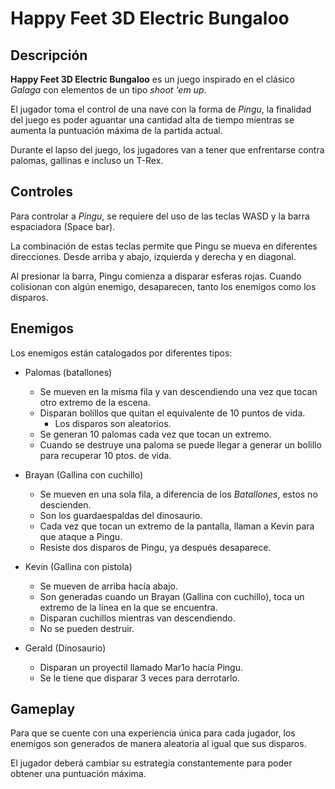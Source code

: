 # Happy Feet 3D Electric Bungaloo

## Descripción
__Happy Feet 3D Electric Bungaloo__ es un juego inspirado en el clásico _Galaga_ con elementos de un tipo _shoot 'em up_.

El jugador toma el control de una nave con la forma de _Pingu_, la finalidad del juego es poder aguantar una cantidad alta de tiempo mientras se aumenta la puntuación máxima de la partida actual.

Durante el lapso del juego, los jugadores van a tener que enfrentarse contra palomas, gallinas e incluso un T-Rex.

## Controles
Para controlar a _Pingu_, se requiere del uso de las teclas WASD y la barra espaciadora (Space bar).

La combinación de estas teclas permite que Pingu se mueva en diferentes direcciones. 
Desde arriba y abajo, izquierda y derecha y en diagonal.

Al presionar la barra, Pingu comienza a disparar esferas rojas. Cuando colisionan con algún enemigo, desaparecen, tanto los enemigos como los disparos.

## Enemigos
Los enemigos están catalogados por diferentes tipos:

* Palomas (batallones)
    * Se mueven en la misma fila y van descendiendo una vez que tocan otro extremo de la escena.
    * Disparan bolillos que quitan el equivalente de 10 puntos de vida.
        * Los disparos son aleatorios.
    * Se generan 10 palomas cada vez que tocan un extremo.
    * Cuando se destruye una paloma se puede llegar a generar un bolillo para recuperar 10 ptos. de vida.

* Brayan (Gallina con cuchillo)
    * Se mueven en una sola fila, a diferencia de los _Batallones_, estos no descienden.
    * Son los guardaespaldas del dinosaurio.
    * Cada vez que tocan un extremo de la pantalla, llaman a Kevin para que ataque a Pingu.
    * Resiste dos disparos de Pingu, ya después desaparece.

* Kevin (Gallina con pistola)
    * Se mueven de arriba hacía abajo.
    * Son generadas cuando un Brayan (Gallina con cuchillo), toca un extremo de la línea en la que se encuentra.
    * Disparan cuchillos mientras van descendiendo.
    * No se pueden destruir.

* Gerald (Dinosaurio)
    * Disparan un proyectil llamado Mar1o hacía Pingu.
    * Se le tiene que disparar 3 veces para derrotarlo.

## Gameplay
Para que se cuente con una experiencia única para cada jugador, los enemigos son generados de manera aleatoria al igual que sus disparos.

El jugador deberá cambiar su estrategia constantemente para poder obtener una puntuación máxima.